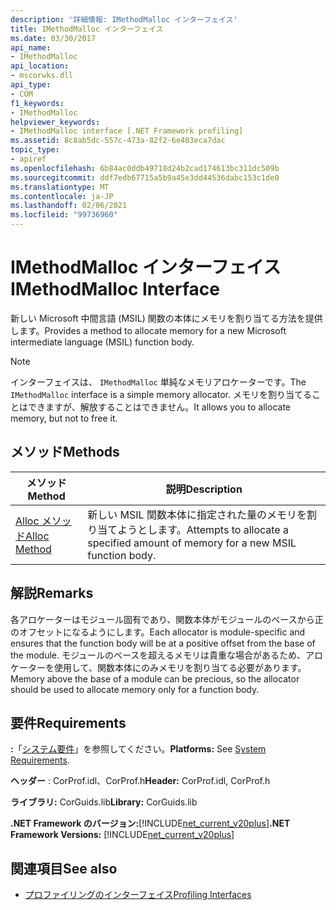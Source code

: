 ```yaml
---
description: '詳細情報: IMethodMalloc インターフェイス'
title: IMethodMalloc インターフェイス
ms.date: 03/30/2017
api_name:
- IMethodMalloc
api_location:
- mscorwks.dll
api_type:
- COM
f1_keywords:
- IMethodMalloc
helpviewer_keywords:
- IMethodMalloc interface [.NET Framework profiling]
ms.assetid: 8c8ab5dc-557c-473a-82f2-6e403eca7dac
topic_type:
- apiref
ms.openlocfilehash: 6b84ac0ddb49718d24b2cad174613bc311dc509b
ms.sourcegitcommit: ddf7edb67715a5b9a45e3dd44536dabc153c1de0
ms.translationtype: MT
ms.contentlocale: ja-JP
ms.lasthandoff: 02/06/2021
ms.locfileid: "99736960"
---
```

# <a name="imethodmalloc-interface"></a><span data-ttu-id="1e71a-103">IMethodMalloc インターフェイス</span><span class="sxs-lookup"><span data-stu-id="1e71a-103">IMethodMalloc Interface</span></span>

<span data-ttu-id="1e71a-104">新しい Microsoft 中間言語 (MSIL) 関数の本体にメモリを割り当てる方法を提供します。</span><span class="sxs-lookup"><span data-stu-id="1e71a-104">Provides a method to allocate memory for a new Microsoft intermediate language (MSIL) function body.</span></span>  
  
> [!NOTE]
> <span data-ttu-id="1e71a-105">インターフェイスは、 `IMethodMalloc` 単純なメモリアロケーターです。</span><span class="sxs-lookup"><span data-stu-id="1e71a-105">The `IMethodMalloc` interface is a simple memory allocator.</span></span> <span data-ttu-id="1e71a-106">メモリを割り当てることはできますが、解放することはできません。</span><span class="sxs-lookup"><span data-stu-id="1e71a-106">It allows you to allocate memory, but not to free it.</span></span>  
  
## <a name="methods"></a><span data-ttu-id="1e71a-107">メソッド</span><span class="sxs-lookup"><span data-stu-id="1e71a-107">Methods</span></span>  
  
|<span data-ttu-id="1e71a-108">メソッド</span><span class="sxs-lookup"><span data-stu-id="1e71a-108">Method</span></span>|<span data-ttu-id="1e71a-109">説明</span><span class="sxs-lookup"><span data-stu-id="1e71a-109">Description</span></span>|  
|------------|-----------------|  
|[<span data-ttu-id="1e71a-110">Alloc メソッド</span><span class="sxs-lookup"><span data-stu-id="1e71a-110">Alloc Method</span></span>](imethodmalloc-alloc-method.md)|<span data-ttu-id="1e71a-111">新しい MSIL 関数本体に指定された量のメモリを割り当てようとします。</span><span class="sxs-lookup"><span data-stu-id="1e71a-111">Attempts to allocate a specified amount of memory for a new MSIL function body.</span></span>|  
  
## <a name="remarks"></a><span data-ttu-id="1e71a-112">解説</span><span class="sxs-lookup"><span data-stu-id="1e71a-112">Remarks</span></span>  

 <span data-ttu-id="1e71a-113">各アロケーターはモジュール固有であり、関数本体がモジュールのベースから正のオフセットになるようにします。</span><span class="sxs-lookup"><span data-stu-id="1e71a-113">Each allocator is module-specific and ensures that the function body will be at a positive offset from the base of the module.</span></span> <span data-ttu-id="1e71a-114">モジュールのベースを超えるメモリは貴重な場合があるため、アロケーターを使用して、関数本体にのみメモリを割り当てる必要があります。</span><span class="sxs-lookup"><span data-stu-id="1e71a-114">Memory above the base of a module can be precious, so the allocator should be used to allocate memory only for a function body.</span></span>  
  
## <a name="requirements"></a><span data-ttu-id="1e71a-115">要件</span><span class="sxs-lookup"><span data-stu-id="1e71a-115">Requirements</span></span>  

 <span data-ttu-id="1e71a-116">**:**「[システム要件](../../get-started/system-requirements.md)」を参照してください。</span><span class="sxs-lookup"><span data-stu-id="1e71a-116">**Platforms:** See [System Requirements](../../get-started/system-requirements.md).</span></span>  
  
 <span data-ttu-id="1e71a-117">**ヘッダー** : CorProf.idl、CorProf.h</span><span class="sxs-lookup"><span data-stu-id="1e71a-117">**Header:** CorProf.idl, CorProf.h</span></span>  
  
 <span data-ttu-id="1e71a-118">**ライブラリ:** CorGuids.lib</span><span class="sxs-lookup"><span data-stu-id="1e71a-118">**Library:** CorGuids.lib</span></span>  
  
 <span data-ttu-id="1e71a-119">**.NET Framework のバージョン:**[!INCLUDE[net_current_v20plus](../../../../includes/net-current-v20plus-md.md)]</span><span class="sxs-lookup"><span data-stu-id="1e71a-119">**.NET Framework Versions:** [!INCLUDE[net_current_v20plus](../../../../includes/net-current-v20plus-md.md)]</span></span>  
  
## <a name="see-also"></a><span data-ttu-id="1e71a-120">関連項目</span><span class="sxs-lookup"><span data-stu-id="1e71a-120">See also</span></span>

- [<span data-ttu-id="1e71a-121">プロファイリングのインターフェイス</span><span class="sxs-lookup"><span data-stu-id="1e71a-121">Profiling Interfaces</span></span>](profiling-interfaces.md)
